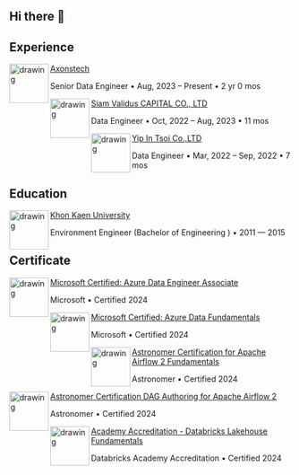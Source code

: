 ## Hi there 👋

## Experience
<img align="left" src="https://www.axonstech.com/src/assets/img/logo.png" alt="drawing" width="70" />[Axonstech](https://www.axonstech.com/)

Senior Data Engineer • Aug, 2023 – Present • 2 yr 0 mos

<img align="left" src="https://siamvalidus.co.th/wp-content/uploads/2022/01/what-is-siam-validus.png" alt="drawing" width="70" />[Siam Validus CAPITAL CO., LTD](https://siamvalidus.co.th/)

Data Engineer • Oct, 2022 – Aug, 2023 • 11 mos

<img align="left" src="https://media.jobthai.com/v1/images/logo-pic-map/185828_logo_20220719161521.jpeg" alt="drawing" width="70" />[Yip In Tsoi Co.,LTD](https://www.yipintsoi.com/)

Data Engineer • Mar, 2022 – Sep, 2022 • 7 mos
## Education

<img align="left" src="https://www.kku.ac.th/wp-content/uploads/2022/01/1.-official-logo-2022-04-500x465.png" alt="drawing" width="70" />[Khon Kaen University](https://www.kku.ac.th/)

Environment Engineer (Bachelor of Engineering ) • 2011 — 2015
## Certificate
<img align="left" src="https://learn.microsoft.com/en-us/media/learn/certification/badges/microsoft-certified-associate-badge.svg" alt="drawing" width="70" />[Microsoft Certified: Azure Data Engineer Associate](https://learn.microsoft.com/en-us/users/weerawatsaelao-7565/credentials/fe2fd81c3e008e6c?ref=https%3A%2F%2Fwww.linkedin.com%2F)

Microsoft • Certified 2024

<img align="left" src="https://learn.microsoft.com/en-us/media/learn/certification/badges/microsoft-certified-fundamentals-badge.svg" alt="drawing" width="70" />[Microsoft Certified: Azure Data Fundamentals](https://learn.microsoft.com/en-us/users/WeerawatSaelao-7565/credentials/F2902C81E40E3010?ref=https%3A%2F%2Fweerawat-sl.github.io%2F)

Microsoft • Certified 2024

<img align="left" src="https://images.credly.com/images/655a478d-ecde-4a92-afcd-3c7be176ccf3/image.png" alt="drawing" width="70" />[Astronomer Certification for Apache Airflow 2 Fundamentals](https://www.credly.com/badges/b1e106ae-7262-4b22-bbcb-0a30f5a98aa9/linked_in_profile)

Astronomer • Certified 2024

<img align="left" src="https://images.credly.com/images/ed8e9dd4-2125-4e0b-9db1-57cf67de09d9/image.png" alt="drawing" width="70" />[Astronomer Certification DAG Authoring for Apache Airflow 2](https://www.credly.com/badges/219087b7-3e7a-43fc-826a-683762bec20c/linked_in_profile)

Astronomer • Certified 2024

<img align="left" src="https://templates.images.credential.net/16509948849242752807044385742422.png" alt="drawing" width="70" />[Academy Accreditation - Databricks Lakehouse Fundamentals](https://credentials.databricks.com/87632773-fa28-41a5-9ebc-62ca48cf0f9b#gs.6p5iaw)

Databricks Academy Accreditation • Certified 2024
<!--
**Weerawat-SL/Weerawat-SL** is a ✨ _special_ ✨ repository because its `README.md` (this file) appears on your GitHub profile.

Here are some ideas to get you started:

- 🔭 I’m currently working on ...
- 🌱 I’m currently learning ...
- 👯 I’m looking to collaborate on ...
- 🤔 I’m looking for help with ...
- 💬 Ask me about ...
- 📫 How to reach me: ...
- 😄 Pronouns: ...
- ⚡ Fun fact: ...
-->
